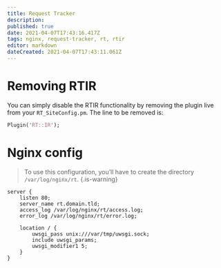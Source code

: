 ```yaml
---
title: Request Tracker
description: 
published: true
date: 2021-04-07T17:43:16.417Z
tags: nginx, request-tracker, rt, rtir
editor: markdown
dateCreated: 2021-04-07T17:43:11.061Z
---
```


# Removing RTIR

You can simply disable the RTIR functionality by removing the plugin live from your `RT_SiteConfig.pm`. The line to be removed is:

```perl
Plugin('RT::IR');
```

# Nginx config

> To use this configuration, you’ll have to create the directory `/var/log/nginx/rt`.
{.is-warning}


```nginx
server {
	listen 80;
	server_name rt.domain.tld;
	access_log /var/log/nginx/rt/access.log;
	error_log /var/log/nginx/rt/error.log;

	location / {
		uwsgi_pass unix:///var/tmp/uwsgi.sock;
		include uwsgi_params;
		uwsgi_modifier1 5;
	}
}
```